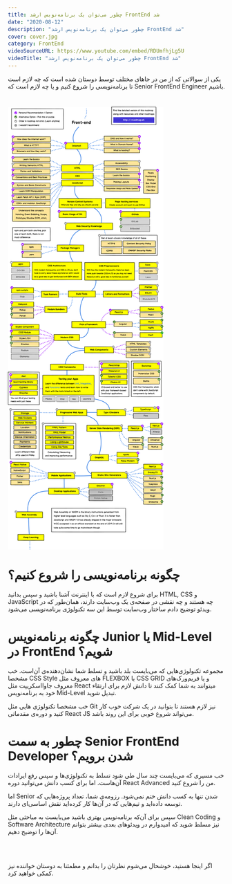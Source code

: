 ```yaml
---
title: چطور می‌توان یک برنامه‌نویس ارشد FrontEnd شد
date: "2020-08-12"
description: "چطور می‌توان یک برنامه‌نویس ارشد FrontEnd شد"
cover: cover.jpg
category: FrontEnd
videoSourceURL: https://www.youtube.com/embed/RDUmfhjLg5U
videoTitle: "چطور می‌توان یک برنامه‌نویس ارشد FrontEnd شد"
---
```


یکی از سوالاتی که از من در جاهای مختلف توسط دوستان شده است که چه لازم است تا برنامه‌نویسی را شروع کنیم و یا چه لازم است که Senior FrontEnd Engineer باشیم.

#
![alt text](frontend.png "چطور می‌توان یک برنامه‌نویس ارشد FrontEnd شد")
#


# چگونه برنامه‌نویسی را شروع کنیم؟

برای شروع لازم است که با اینترنت آشنا باشید و سپس بدانید HTML, CSS و JavaScript چه هستند و چه نقشی در صفحه‌ی یک وب‌سایت دارند، همان‌طور که در ویدئو توضیح دادم ساختار وب‌سایت توسط این سه تکنولوژی برنامه‌نویسی می‌شود.

# چگونه برنامه‌نویس Junior یا Mid-Level در FrontEnd شویم؟
مجموعه‌ تکنولوژی‌هایی که می‌بایست بلد باشید و تسلط شما نشان‌دهنده‌ی آن‌است. خب مشخصا CSS Style های معروف مثل FLEXBOX یا CSS GRID و یا فریم‌ورک‌های معروف جاوااسکریپت مثل React میتوانند به شما کمک کنند تا دانش لازم برای ارتقاء خود به برنامه‌نویس Mid-Level تبدیل شوید.

خب مشخصا تکنولوژی هایی مثل Git نیز لازم هستند تا بتوانید در یک شرکت خوب کار کنید و دوره‌ی مقدماتی React JS می‌تواند شروع خوبی برای این روند باشد.

# چطور به سمت Senior FrontEnd Developer شدن برویم؟
خب مسیری که می‌بایست چند سال طی ‌شود تسلط به تکنولوژی‌ها و سپس رفع ایرادات آن‌هاست. اما برای کسب دانش می‌توانید دوره React Advanced من را شروع کنید.

اما Senior شدن تنها به کسب دانش ختم نمی‌شود. رزومه‌ی شما، تعداد پروژه‌هایی که توسعه‌ داده‌اید و تیم‌هایی که در آن‌ها کار کرده‌اید نقش اساسی‌ای دارند.

سپس برای آن‌که برنامه‌نویس بهتری باشید می‌بایست به مباحثی مثل Clean Coding و Software Architecture نیز مسلط شوید که امیدوارم در ویدئو‌های بعدی بیشتر بتوانم آن‌ها را توضیح دهیم.

<br/><br/>

اگر اینجا‌ هستید، خوشحال می‌شوم نظرتان را بدانم و مطمئنا به دوستان خواننده نیز کمکی خواهید کرد.